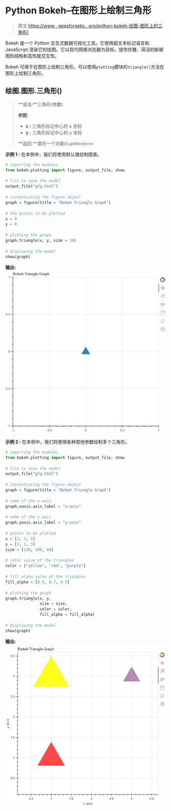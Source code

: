 # Python Bokeh–在图形上绘制三角形

> 原文:[https://www . geesforgeks . org/python-bokeh-绘图-图形上的三角形/](https://www.geeksforgeeks.org/python-bokeh-plotting-triangles-on-a-graph/)

Bokeh 是一个 Python 交互式数据可视化工具。它使用超文本标记语言和 JavaScript 渲染它的绘图。它以现代网络浏览器为目标，提供优雅、简洁的新颖图形结构和高性能交互性。

Bokeh 可用于在图形上绘制三角形。可以使用`plotting`模块的`triangle()`方法在图形上绘制三角形。

## 绘图.图形.三角形()

> **语法:**三角形(参数)
> 
> **参数:**
> 
> *   **x :** 三角形标记中心的 x 坐标
> *   **y :** 三角形标记中心的 y 坐标
> 
> **返回:**类的一个对象`GlyphRenderer`

**示例 1 :** 在本例中，我们将使用默认值绘制图表。

```py
# importing the modules
from bokeh.plotting import figure, output_file, show

# file to save the model
output_file("gfg.html")

# instantiating the figure object
graph = figure(title = "Bokeh Triangle Graph")

# the points to be plotted
x = 0
y = 0

# plotting the graph
graph.triangle(x, y, size = 30)

# displaying the model
show(graph) 
```

**输出:**
![](img/968e6dde0b578b517fedb500d5f0b1dd.png)

**示例 2 :** 在本例中，我们将使用各种其他参数绘制多个三角形。

```py
# importing the modules 
from bokeh.plotting import figure, output_file, show 

# file to save the model 
output_file("gfg.html") 

# instantiating the figure object 
graph = figure(title = "Bokeh Triangle Graph") 

# name of the x-axis 
graph.xaxis.axis_label = "x-axis"

# name of the y-axis 
graph.yaxis.axis_label = "y-axis"

# points to be plotted
x = [3, 3, 5]
y = [3, 1, 3]
size = [130, 100, 60]

# color value of the triangles
color = ["yellow", "red", "purple"]

# fill alpha value of the triangles
fill_alpha = [0.9, 0.7, 0.5]

# plotting the graph 
graph.triangle(x, y,
               size = size,
               color = color,
               fill_alpha = fill_alpha) 

# displaying the model 
show(graph)
```

**输出:**
![](img/56103cc112a706686092143ec34571c3.png)